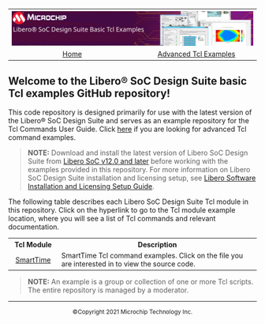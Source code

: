 <table style="width:100%">
  <tr>

<th width="100%" colspan="6"><img src="images/title.svg">
</th>

  </tr>
<tr>
    <td width="17%" align="center" colspan="2"><a href="../main/README.md">Home</a></td>
    <td width="16%" align="center" colspan="2"><a href="../advanced_tcl_examples/README.md">Advanced Tcl Examples</a></td>
</tr>
</table>

## Welcome to the Libero&reg; SoC Design Suite basic Tcl examples GitHub repository!

This code repository is designed primarily for use with the latest version of the Libero&reg; SoC Design Suite and serves as an example repository for the Tcl Commands User Guide. Click [here](../advanced_tcl_examples/README.md) if you are looking for advanced Tcl command examples.

>**NOTE:** Download and install the latest version of Libero SoC Design Suite from [Libero SoC v12.0 and later](https://www.microsemi.com/product-directory/design-resources/1750-libero-soc#downloads) before working with the examples provided in this repository. For more information on Libero SoC Design Suite installation and licensing setup, see [Libero Software Installation and Licensing Setup Guide](https://www.microsemi.com/document-portal/doc_download/131602-libero-and-software-installation-and-licensing-setup-guide).

The following table describes each Libero SoC Design Suite Tcl module in this repository. Click on the hyperlink to go to the Tcl module example location, where you will see a list of Tcl commands and relevant documentation.

<table style="width:100%">
<tr>
<th width="20%">Tcl Module</th>
<th width="100%">Description</th>
</tr>
<tr>
<td align="center"><a href="../basic_tcl_examples/SmartTime">SmartTime</a></td>
<td >SmartTime Tcl command examples. Click on the file you are interested in to view the source code.</td>
</tr>
</table>


>**NOTE:** An example is a group or collection of one or more Tcl scripts. The entire repository is managed by a moderator.


<hr/>
<p align="center"><sup>&copy;Copyright 2021 Microchip Technology Inc.</sup></p>
